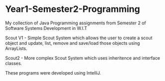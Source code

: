 # Year1-Semester2-Programming
My collection of Java Programming assignments from Semester 2 of Software Systems Development in W.I.T

Scout V1 -  Simple Scout System which allows the user to create a scout object and update, list, remove and save/load those objects using ArrayLists.

Scout2 - More complex Scout System which uses inheritence and interface classes.

These programs were developed using IntelliJ.
